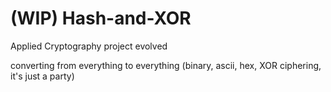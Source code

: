 # (WIP) Hash-and-XOR
Applied Cryptography project evolved

converting from everything to everything (binary, ascii, hex, XOR ciphering, it's just a party)
